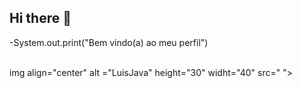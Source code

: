 ## Hi there 👋
-System.out.print("Bem vindo(a) ao meu perfil")

<div style="display: incline block"><br>
 img align="center" alt ="LuisJava" height="30" widht="40" src="<link rel="stylesheet" type='text/css' href="https://cdn.jsdelivr.net/gh/devicons/devicon@latest/devicon.min.css" />
          ">
          
